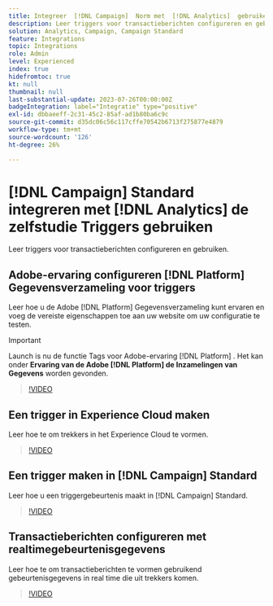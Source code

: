 ```yaml
---
title: Integreer  [!DNL Campaign]  Norm met  [!DNL Analytics]  gebruikend het leerprogramma van Trekkers
description: Leer triggers voor transactieberichten configureren en gebruiken.
solution: Analytics, Campaign, Campaign Standard
feature: Integrations
topic: Integrations
role: Admin
level: Experienced
index: true
hidefromtoc: true
kt: null
thumbnail: null
last-substantial-update: 2023-07-26T00:00:00Z
badgeIntegration: label="Integratie" type="positive"
exl-id: dbbaeeff-2c31-45c2-85af-ad1b80ba6c9c
source-git-commit: d35dc06c56c117cffe70542b6713f275877e4879
workflow-type: tm+mt
source-wordcount: '126'
ht-degree: 26%

---
```


# [!DNL Campaign] Standard integreren met [!DNL Analytics] de zelfstudie Triggers gebruiken

Leer triggers voor transactieberichten configureren en gebruiken.

## Adobe-ervaring configureren [!DNL Platform] Gegevensverzameling voor triggers

Leer hoe u de Adobe [!DNL Platform] Gegevensverzameling kunt ervaren en voeg de vereiste eigenschappen toe aan uw website om uw configuratie te testen.

>[!IMPORTANT]
>
> Launch is nu de functie Tags voor Adobe-ervaring [!DNL Platform] . Het kan onder **Ervaring van de Adobe [!DNL Platform] de Inzamelingen van Gegevens** worden gevonden.

>[!VIDEO](https://video.tv.adobe.com/v/332908?quality=12&learn=on)

## Een trigger in Experience Cloud maken

Leer hoe te om trekkers in het Experience Cloud te vormen.

>[!VIDEO](https://video.tv.adobe.com/v/332624?quality=12&learn=on)

## Een trigger maken in [!DNL Campaign] Standard

Leer hoe u een triggergebeurtenis maakt in [!DNL Campaign] Standard.

>[!VIDEO](https://video.tv.adobe.com/v/332625?quality=12&learn=on)

## Transactieberichten configureren met realtimegebeurtenisgegevens

Leer hoe te om transactieberichten te vormen gebruikend gebeurtenisgegevens in real time die uit trekkers komen.

>[!VIDEO](https://video.tv.adobe.com/v/332602?quality=12&learn=on)
